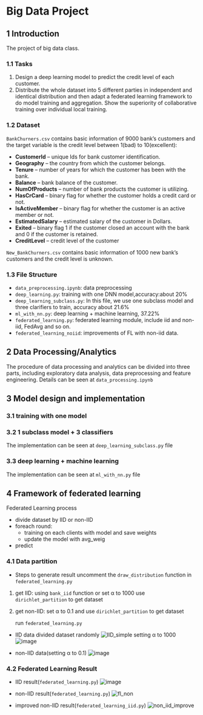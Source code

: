 # Big Data Project
## 1 Introduction
The project of big data class.
### 1.1 Tasks
1. Design a deep learning model to predict the credit level of each customer.
2. Distribute the whole dataset into 5 different parties in independent and identical distribution and then adapt a federated learning framework to do model training and aggregation. Show the superiority of collaborative training over individual local training.
### 1.2 Dataset
`BankChurners.csv` contains basic information of 9000 bank’s customers and the target variable is the credit level between 1(bad) to 10(excellent):
- **CustomerId** – unique Ids for bank customer identification.
- **Geography** – the country from which the customer belongs.
- **Tenure** – number of years for which the customer has been with the bank.
- **Balance** – bank balance of the customer.
- **NumOfProducts** – number of bank products the customer is utilizing.
- **HasCrCard** – binary flag for whether the customer holds a credit card or not.
- **IsActiveMember** – binary flag for whether the customer is an active member or not.
- **EstimatedSalary** – estimated salary of the customer in Dollars.
- **Exited** – binary flag 1 if the customer closed an account with the bank and 0 if the customer is retained.
- **CreditLevel** – credit level of the customer

`New_BankChurners.csv` contains basic information of 1000 new bank’s customers and the credit level is unknown.

### 1.3 File Structure
- `data_preprocessing.ipynb`: data preprocessing
- `deep_learning.py`: training with one DNN model,accuracy:about 20%
- `deep_learning_subclass.py`: In this file, we use one subclass model and three clarifiers to train, accuracy about 21.6%
- `ml_with_nn.py`: deep learning + machine learning, 37.22%
- `federated_learning.py`: federated learning module, include iid and non-iid, FedAvg and so on.
- `federated_learning_noiid`: improvements of FL with non-iid data.

## 2 Data Processing/Analytics
The procedure of data processing and analytics can be divided into three parts, including exploratory data analysis, data preprocessing and feature engineering. Details can be seen at `data_processing.ipynb` 

## 3 Model design and implementation
### 3.1 training with one model
### 3.2 1 subclass model + 3 classifiers
The implementation can be seen at `deep_learning_subclass.py` file
### 3.3 deep learning + machine learning
The implementation can be seen at `ml_with_nn.py` file
## 4 Framework of federated learning
Federated Learning process
- divide dataset by IID or non-IID
- foreach round:
     - training on each clients with model and save weights
     - update the model with avg_weig
- predict
### 4.1 Data partition
- Steps to generate result
uncomment the `draw_distribution` function in `federated_learning.py`
1. get IID: using `bank_iid` function or set α to 1000 use `dirichlet_partition` to get dataset
2. get non-IID: set α to 0.1 and use `dirichlet_partition` to get dataset

   run `federated_learning.py`
- IID data
divided dataset randomly
![IID_simple](https://user-images.githubusercontent.com/17155788/145030135-27e57ff4-405b-4731-a830-ff68e98696fa.png)
setting α to 1000
![image](https://user-images.githubusercontent.com/17155788/145030421-3f2516d1-0af6-4d08-b475-6bfa0043831b.png)

- non-IID data(setting α to 0.1)
![image](https://user-images.githubusercontent.com/17155788/145030468-02689710-6bc5-4637-8158-bf1729085b68.png)

### 4.2 Federated Learning Result
- IID result(`federated_learning.py`)
![image](https://user-images.githubusercontent.com/17155788/145030554-a045ac0a-2efd-4969-b4c4-144c5423be56.png)

- non-IID result(`federated_learning.py`) 
![fl_non](https://user-images.githubusercontent.com/17155788/145030613-1122ec3a-d05b-40dd-bc14-464651a07417.png)

- improved non-IID result(`federated_learning_iid.py`)
![non_iid_improve](https://user-images.githubusercontent.com/17155788/145030630-bd6350c6-53ad-4647-88fd-c2cf0f8a2e5f.png)

